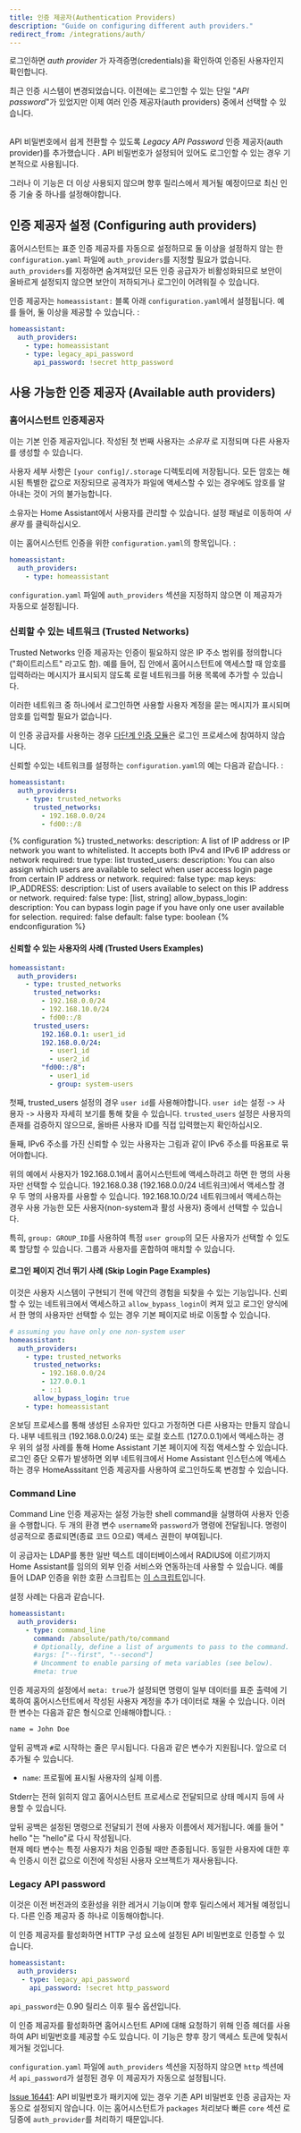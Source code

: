 ```yaml
---
title: 인증 제공자(Authentication Providers)
description: "Guide on configuring different auth providers."
redirect_from: /integrations/auth/
---
```


로그인하면  _auth provider_ 가 자격증명(credentials)을 확인하여 인증된 사용자인지 확인합니다.

<div class='note'>

최근 인증 시스템이 변경되었습니다. 이전에는 로그인할 수 있는 단일 "_API password_"가 있었지만 이제 여러 인증 제공자(auth providers) 중에서 선택할 수 있습니다.<br/> <br/>

API 비밀번호에서 쉽게 전환할 수 있도록 _Legacy API Password_ 인증 제공자(auth provider)를 추가했습니다 . API 비밀번호가 설정되어 있어도 로그인할 수 있는 경우 기본적으로 사용됩니다.

그러나 이 기능은 더 이상 사용되지 않으며 향후 릴리스에서 제거될 예정이므로 최신 인증 기술 중 하나를 설정해야합니다.
</div>

## 인증 제공자 설정 (Configuring auth providers)

<div class='note warning'>

홈어시스턴트는 표준 인증 제공자를 자동으로 설정하므로 둘 이상을 설정하지 않는 한 `configuration.yaml` 파일에 `auth_providers`를 지정할 필요가 없습니다. `auth_providers`를 지정하면 숨겨져있던 모든 인증 공급자가 비활성화되므로 보안이 올바르게 설정되지 않으면 보안이 저하되거나 로그인이 어려워질 수 있습니다.
</div>

인증 제공자는 `homeassistant:` 블록 아래 `configuration.yaml`에서 설정됩니다. 예를 들어, 둘 이상을 제공할 수 있습니다. : 

```yaml
homeassistant:
  auth_providers:
    - type: homeassistant
    - type: legacy_api_password
      api_password: !secret http_password
```

## 사용 가능한 인증 제공자 (Available auth providers)

### 홈어시스턴트 인증제공자 

이는 기본 인증 제공자입니다. 작성된 첫 번째 사용자는 _소유자_ 로 지정되며 다른 사용자를 생성할 수 있습니다.

사용자 세부 사항은 `[your config]/.storage` 디렉토리에 저장됩니다. 모든 암호는 해시된 특별한 값으로 저장되므로 공격자가 파일에 액세스할 수 있는 경우에도 암호를 알아내는 것이 거의 불가능합니다. 

소유자는 Home Assistant에서 사용자를 관리할 수 ​​있습니다. 설정 패널로 이동하여 _사용자_ 를 클릭하십시오.

이는 홈어시스턴트 인증을 위한 `configuration.yaml`의 항목입니다. :

```yaml
homeassistant:
  auth_providers:
    - type: homeassistant
```

`configuration.yaml` 파일에 `auth_providers` 섹션을 지정하지 않으면 이 제공자가 자동으로 설정됩니다.

### 신뢰할 수 있는 네트워크 (Trusted Networks)

Trusted Networks 인증 제공자는 인증이 필요하지 않은 IP 주소 범위를 정의합니다("화이트리스트" 라고도 함). 예를 들어, 집 안에서 홈어시스턴트에 액세스할 때 암호를 입력하라는 메시지가 표시되지 않도록 로컬 네트워크를 허용 목록에 추가할 수 있습니다. 

이러한 네트워크 중 하나에서 로그인하면 사용할 사용자 계정을 묻는 메시지가 표시되며 암호를 입력할 필요가 없습니다.

<div class='note info'>

이 인증 공급자를 사용하는 경우 [다단계 인증 모듈](/docs/authentication/multi-factor-auth/)은 로그인 프로세스에 참여하지 않습니다.

</div>

신뢰할 수있는 네트워크를 설정하는 `configuration.yaml`의 예는 다음과 같습니다. : 

```yaml
homeassistant:
  auth_providers:
    - type: trusted_networks
      trusted_networks:
        - 192.168.0.0/24
        - fd00::/8
```

{% configuration %}
trusted_networks:
  description: A list of IP address or IP network you want to whitelisted. It accepts both IPv4 and IPv6 IP address or network
  required: true
  type: list
trusted_users:
  description: You can also assign which users are available to select when user access login page from certain IP address or network.
  required: false
  type: map
  keys:
    IP_ADDRESS:
      description: List of users available to select on this IP address or network.
      required: false
      type: [list, string]
allow_bypass_login:
  description: You can bypass login page if you have only one user available for selection.
  required: false
  default: false
  type: boolean
{% endconfiguration %}

#### 신뢰할 수 있는 사용자의 사례 (Trusted Users Examples)

```yaml
homeassistant:
  auth_providers:
    - type: trusted_networks
      trusted_networks:
        - 192.168.0.0/24
        - 192.168.10.0/24
        - fd00::/8
      trusted_users:
        192.168.0.1: user1_id
        192.168.0.0/24:
          - user1_id
          - user2_id
        "fd00::/8":
          - user1_id
          - group: system-users
```

첫째, trusted_users 설정의 경우 `user id`를 사용해야합니다. `user id`는 설정 -> 사용자 -> 사용자 자세히 보기를 통해 찾을 수 있습니다. `trusted_users` 설정은 사용자의 존재를 검증하지 않으므로, 올바른 사용자 ID를 직접 입력했는지 확인하십시오.

둘째, IPv6 주소를 가진 신뢰할 수 있는 사용자는 그림과 같이 IPv6 주소를 따옴표로 묶어야합니다.

위의 예에서 사용자가 192.168.0.1에서 홈어시스턴트에 액세스하려고 하면 한 명의 사용자만 선택할 수 있습니다. 192.168.0.38 (192.168.0.0/24 네트워크)에서 액세스할 경우 두 명의 사용자를 사용할 수 있습니다. 192.168.10.0/24 네트워크에서 액세스하는 경우 사용 가능한 모든 사용자(non-system과 활성 사용자) 중에서 선택할 수 있습니다.

특히, `group: GROUP_ID`를 사용하여 특정 `user group`의 모든 사용자가 선택할 수 있도록 할당할 수 있습니다. 그룹과 사용자를 혼합하여 매치할 수 있습니다.

#### 로그인 페이지 건너 뛰기 사례 (Skip Login Page Examples)

이것은 사용자 시스템이 구현되기 전에 약간의 경험을 되찾을 수 있는 기능입니다. 신뢰할 수 있는 네트워크에서 액세스하고 `allow_bypass_login`이 켜져 있고 로그인 양식에서 한 명의 사용자만 선택할 수 있는 경우 기본 페이지로 바로 이동할 수 있습니다.

```yaml
# assuming you have only one non-system user
homeassistant:
  auth_providers:
    - type: trusted_networks
      trusted_networks:
        - 192.168.0.0/24
        - 127.0.0.1
        - ::1
      allow_bypass_login: true
    - type: homeassistant
```

온보딩 프로세스를 통해 생성된 소유자만 있다고 가정하면 다른 사용자는 만들지 않습니다. 내부 네트워크 (192.168.0.0/24) 또는 로컬 호스트 (127.0.0.1)에서 액세스하는 경우 위의 설정 사례를 통해 Home Assistant 기본 페이지에 직접 액세스할 수 있습니다. 로그인 중단 오류가 발생하면 외부 네트워크에서 Home Assistant 인스턴스에 액세스하는 경우 HomeAsssitant 인증 제공자를 사용하여 로그인하도록 변경할 수 있습니다.

### Command Line

Command Line 인증 제공자는 설정 가능한 shell command을 실행하여 사용자 인증을 수행합니다. 두 개의 환경 변수 `username`와 `password`가 명령에 전달됩니다. 명령이 성공적으로 종료되면(종료 코드 0으로) 액세스 권한이 부여됩니다.

이 공급자는 LDAP를 통한 일반 텍스트 데이터베이스에서 RADIUS에 이르기까지 Home Assistant를 임의의 외부 인증 서비스와 연동하는데 사용할 수 있습니다. 예를 들어 LDAP 인증을 위한 호환 스크립트는 [이 스크립트](https://github.com/efficiosoft/ldap-auth-sh)입니다.

설정 사례는 다음과 같습니다.

```yaml
homeassistant:
  auth_providers:
    - type: command_line
      command: /absolute/path/to/command
      # Optionally, define a list of arguments to pass to the command.
      #args: ["--first", "--second"]
      # Uncomment to enable parsing of meta variables (see below).
      #meta: true
```

인증 제공자의 설정에서 `meta: true`가 설정되면 명령이 일부 데이터를 표준 출력에 기록하여 홈어시스턴트에서 작성된 사용자 계정을 추가 데이터로 채울 수 있습니다. 이러한 변수는 다음과 같은 형식으로 인쇄해야합니다. : 

```txt
name = John Doe
```

앞뒤 공백과 `#`로 시작하는 줄은 무시됩니다. 다음과 같은 변수가 지원됩니다. 앞으로 더 추가될 수 있습니다.

* `name`: 프로필에 표시될 사용자의 실제 이름.

Stderr는 전혀 읽히지 않고 홈어시스턴트 프로세스로 전달되므로 상태 메시지 등에 사용할 수 있습니다.

<div class='note'>
앞뒤 공백은 설정된 명령으로 전달되기 전에 사용자 이름에서 제거됩니다. 예를 들어 " hello  "는 "hello"로 다시 작성됩니다.
</div>

<div class='note'>
현재 메타 변수는 특정 사용자가 처음 인증될 때만 존중됩니다. 동일한 사용자에 대한 후속 인증시 이전 값으로 이전에 작성된 사용자 오브젝트가 재사용됩니다.
</div>

### Legacy API password

<div class='note warning'>
이것은 이전 버전과의 호환성을 위한 레거시 기능이며 향후 릴리스에서 제거될 예정입니다. 다른 인증 제공자 중 하나로 이동해야합니다.
</div>

이 인증 제공자를 활성화하면 HTTP 구성 요소에 설정된 API 비밀번호로 인증할 수 있습니다.

```yaml
homeassistant:
  auth_providers:
   - type: legacy_api_password
     api_password: !secret http_password
```

`api_password`는 0.90 릴리스 이후 필수 옵션입니다.

이 인증 제공자를 활성화하면 홈어시스턴트 API에 대해 요청하기 위해 인증 헤더를 사용하여 API 비밀번호를 제공할 수도 있습니다. 이 기능은 향후 장기 액세스 토큰에 맞춰서 제거될 것입니다.

`configuration.yaml` 파일에 `auth_providers` 섹션을 지정하지 않으면 `http` 섹션에서 `api_password`가 설정된 경우 이 제공자가 자동으로 설정됩니다.

<div class='note warning'>

[Issue 16441](https://github.com/home-assistant/home-assistant/issues/16441): API 비밀번호가 패키지에 있는 경우 기존 API 비밀번호 인증 공급자는 자동으로 설정되지 않습니다. 이는 홈어시스턴트가 `packages` 처리보다 빠른 `core` 섹션 로딩중에 `auth_provider`를 처리하기 때문입니다.

</div>
